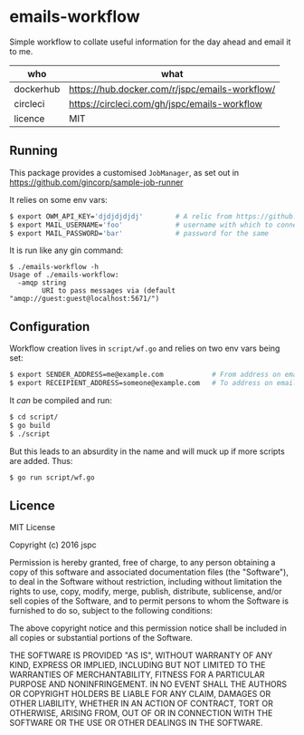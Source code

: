 emails-workflow
==

Simple workflow to collate useful information for the day ahead and email it to me.

| who       | what |
|-----------|------|
| dockerhub | https://hub.docker.com/r/jspc/emails-workflow/   |
| circleci  | https://circleci.com/gh/jspc/emails-workflow   |
| licence   | MIT   |


Running
--

This package provides a customised `JobManager`, as set out in https://github.com/gincorp/sample-job-runner

It relies on some env vars:

```bash
$ export OWM_API_KEY='djdjdjdjdj'        # A relic from https://github.com/briandowns/openweathermap
$ export MAIL_USERNAME='foo'             # username with which to connect to mail server
$ export MAIL_PASSWORD='bar'             # password for the same
```

It is run like any gin command:

```
$ ./emails-workflow -h
Usage of ./emails-workflow:
  -amqp string
        URI to pass messages via (default "amqp://guest:guest@localhost:5671/")
```

Configuration
--

Workflow creation lives in `script/wf.go` and relies on two env vars being set:

```bash
$ export SENDER_ADDRESS=me@example.com            # From address on email
$ export RECEIPIENT_ADDRESS=someone@example.com   # To address on email
```

It *can* be compiled and run:

```bash
$ cd script/
$ go build
$ ./script
```

But this leads to an absurdity in the name and will muck up if more scripts are added. Thus:

```bash
$ go run script/wf.go
```

Licence
--

MIT License

Copyright (c) 2016 jspc

Permission is hereby granted, free of charge, to any person obtaining a copy
of this software and associated documentation files (the "Software"), to deal
in the Software without restriction, including without limitation the rights
to use, copy, modify, merge, publish, distribute, sublicense, and/or sell
copies of the Software, and to permit persons to whom the Software is
furnished to do so, subject to the following conditions:

The above copyright notice and this permission notice shall be included in all
copies or substantial portions of the Software.

THE SOFTWARE IS PROVIDED "AS IS", WITHOUT WARRANTY OF ANY KIND, EXPRESS OR
IMPLIED, INCLUDING BUT NOT LIMITED TO THE WARRANTIES OF MERCHANTABILITY,
FITNESS FOR A PARTICULAR PURPOSE AND NONINFRINGEMENT. IN NO EVENT SHALL THE
AUTHORS OR COPYRIGHT HOLDERS BE LIABLE FOR ANY CLAIM, DAMAGES OR OTHER
LIABILITY, WHETHER IN AN ACTION OF CONTRACT, TORT OR OTHERWISE, ARISING FROM,
OUT OF OR IN CONNECTION WITH THE SOFTWARE OR THE USE OR OTHER DEALINGS IN THE
SOFTWARE.

